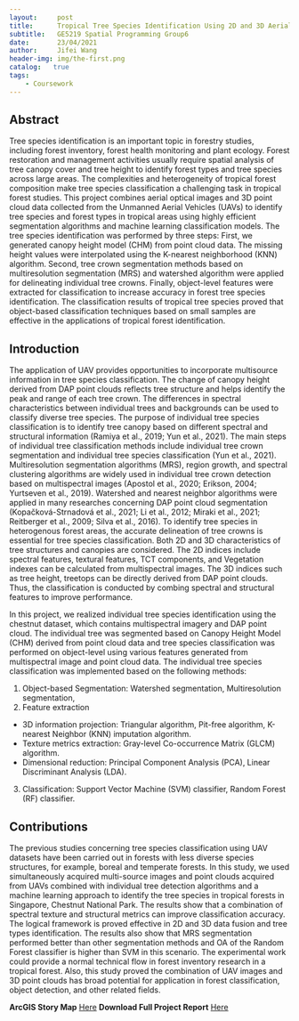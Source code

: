 ```yaml
---
layout:     post
title:      Tropical Tree Species Identification Using 2D and 3D Aerial Data
subtitle:   GE5219 Spatial Programming Group6
date:       23/04/2021
author:     Jifei Wang
header-img: img/the-first.png
catalog:   true
tags:
    - Coursework
---
```


## Abstract

Tree species identification is an important topic in forestry studies, including forest inventory, forest health monitoring and plant ecology. Forest restoration and management activities usually require spatial analysis of tree canopy cover and tree height to identify forest types and tree species across large areas. The complexities and heterogeneity of tropical forest composition make tree species classification a challenging task in tropical forest studies. This project combines aerial optical images and 3D point cloud data collected from the Unmanned Aerial Vehicles (UAVs) to identify tree species and forest types in tropical areas using highly efficient segmentation algorithms and machine learning classification models. The tree species identification was performed by three steps: First, we generated canopy height model (CHM) from point cloud data. The missing height values were interpolated using the K-nearest neighborhood (KNN) algorithm. Second, tree crown segmentation methods based on multiresolution segmentation (MRS) and watershed algorithm were applied for delineating individual tree crowns. Finally, object-level features were extracted for classification to increase accuracy in forest tree species identification. The classification results of tropical tree species proved that object-based classification techniques based on small samples are effective in the applications of tropical forest identification.

## Introduction
The application of UAV provides opportunities to incorporate multisource information in tree species classification. The change of canopy height derived from DAP point clouds reflects tree structure and helps identify the peak and range of each tree crown. The differences in spectral characteristics between individual trees and backgrounds can be used to classify diverse tree species. The purpose of individual tree species classification is to identify tree canopy based on different spectral and structural information (Ramiya et al., 2019; Yun et al., 2021). The main steps of individual tree classification methods include individual tree crown segmentation and individual tree species classification (Yun et al., 2021). Multiresolution segmentation algorithms (MRS), region growth, and spectral clustering algorithms are widely used in individual tree crown detection based on multispectral images (Apostol et al., 2020; Erikson, 2004; Yurtseven et al., 2019). Watershed and nearest neighbor algorithms were applied in many researches concerning DAP point cloud segmentation (Kopačková-Strnadová et al., 2021; Li et al., 2012; Miraki et al., 2021; Reitberger et al., 2009; Silva et al., 2016). To identify tree species in heterogenous forest areas, the accurate delineation of tree crowns is essential for tree species classification. Both 2D and 3D characteristics of tree structures and canopies are considered. The 2D indices include spectral features, textural features, TCT components, and Vegetation indexes can be calculated from multispectral images. The 3D indices such as tree height, treetops can be directly derived from DAP point clouds. Thus, the classification is conducted by combing spectral and structural features to improve performance.

In this project, we realized individual tree species identification using the chestnut dataset, which contains multispectral imagery and DAP point cloud. The individual tree was segmented based on Canopy Height Model (CHM) derived from point cloud data and tree species classification was performed on object-level using various features generated from multispectral image and point cloud data. The individual tree species classification was implemented based on the following methods:
1)	Object-based Segmentation: Watershed segmentation, Multiresolution segmentation,
2)	Feature extraction
- 3D information projection: Triangular algorithm, Pit-free algorithm, K-nearest Neighbor (KNN) imputation algorithm.
- Texture metrics extraction: Gray-level Co-occurrence Matrix (GLCM) algorithm.
- Dimensional reduction: Principal Component Analysis (PCA), Linear Discriminant Analysis (LDA).
3)	Classification: Support Vector Machine (SVM) classifier, Random Forest (RF) classifier.

## Contributions

The previous studies concerning tree species classification using UAV datasets have been carried out in forests with less diverse species structures, for example, boreal and temperate forests. In this study, we used simultaneously acquired multi-source images and point clouds acquired from UAVs combined with individual tree detection algorithms and a machine learning approach to identify the tree species in tropical forests in Singapore, Chestnut National Park. The results show that a combination of spectral texture and structural metrics can improve classification accuracy. The logical framework is proved effective in 2D and 3D data fusion and tree types identification. The results also show that MRS segmentation performed better than other segmentation methods and OA of the Random Forest classifier is higher than SVM in this scenario. The experimental work could provide a normal technical flow in forest inventory research in a tropical forest. Also, this study proved the combination of UAV images and 3D point clouds has broad potential for application in forest classification, object detection, and other related fields.

**ArcGIS Story Map** [Here](https://drive.google.com/file/d/1sjyovMk0S3vtZpHqdvSkZvstKV419sVl/view?usp=sharing)
**Download Full Project Report** [Here](https://drive.google.com/file/d/1Qg6SgEn_SV05s_ZAi84oDFodDS_bHvYJ/view?usp=sharing)
